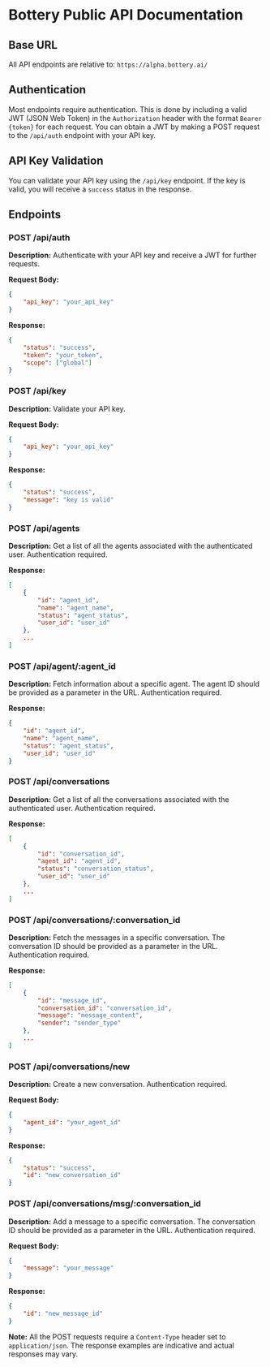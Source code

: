 # Bottery Public API Documentation

## Base URL
All API endpoints are relative to: `https://alpha.bottery.ai/`

## Authentication
Most endpoints require authentication. This is done by including a valid JWT (JSON Web Token) in the `Authorization` header with the format `Bearer {token}` for each request. You can obtain a JWT by making a POST request to the `/api/auth` endpoint with your API key.

## API Key Validation
You can validate your API key using the `/api/key` endpoint. If the key is valid, you will receive a `success` status in the response.

## Endpoints

### POST /api/auth
**Description:** Authenticate with your API key and receive a JWT for further requests.

**Request Body:**
```json
{
    "api_key": "your_api_key"
}
```
**Response:**
```json
{
    "status": "success",
    "token": "your_token",
    "scope": ["global"]
}
```

### POST /api/key
**Description:** Validate your API key.

**Request Body:**
```json
{
    "api_key": "your_api_key"
}
```
**Response:**
```json
{
    "status": "success",
    "message": "key is valid"
}
```

### POST /api/agents
**Description:** Get a list of all the agents associated with the authenticated user. Authentication required.

**Response:**
```json
[
    {
        "id": "agent_id",
        "name": "agent_name",
        "status": "agent_status",
        "user_id": "user_id"
    },
    ...
]
```

### POST /api/agent/:agent_id
**Description:** Fetch information about a specific agent. The agent ID should be provided as a parameter in the URL. Authentication required.

**Response:**
```json
{
    "id": "agent_id",
    "name": "agent_name",
    "status": "agent_status",
    "user_id": "user_id"
}
```

### POST /api/conversations
**Description:** Get a list of all the conversations associated with the authenticated user. Authentication required.

**Response:**
```json
[
    {
        "id": "conversation_id",
        "agent_id": "agent_id",
        "status": "conversation_status",
        "user_id": "user_id"
    },
    ...
]
```

### POST /api/conversations/:conversation_id
**Description:** Fetch the messages in a specific conversation. The conversation ID should be provided as a parameter in the URL. Authentication required.

**Response:**
```json
[
    {
        "id": "message_id",
        "conversation_id": "conversation_id",
        "message": "message_content",
        "sender": "sender_type"
    },
    ...
]
```

### POST /api/conversations/new
**Description:** Create a new conversation. Authentication required.

**Request Body:**
```json
{
    "agent_id": "your_agent_id"
}
```
**Response:**
```json
{
    "status": "success",
    "id": "new_conversation_id"
}
```

### POST /api/conversations/msg/:conversation_id
**Description:** Add a message to a specific conversation. The conversation ID should be provided as a parameter in the URL. Authentication required.

**Request Body:**
```json
{
    "message": "your_message"
}
```
**Response:**
```json
{
    "id": "new_message_id"
}
```

**Note:** All the POST requests require a `Content-Type` header set to `application/json`. The response examples are indicative and actual responses may vary.
